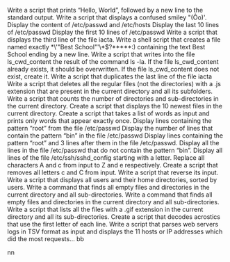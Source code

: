 Write a script that prints “Hello, World”, followed by a new line to the standard output.
Write a script that displays a confused smiley "(Ôo)'.
Display the content of /etc/passwd and /etc/hosts
Display the last 10 lines of /etc/passwd
Display the first 10 lines of /etc/passwd
Write a script that displays the third line of the file iacta.
Write a shell script that creates a file named exactly \*\\'"Best School"\'\\*$\?\*\*\*\*\*:) containing the text Best School ending by a new line.
Write a script that writes into the file ls_cwd_content the result of the command ls -la. If the file ls_cwd_content already exists, it should be overwritten. If the file ls_cwd_content does not exist, create it.
Write a script that duplicates the last line of the file iacta
Write a script that deletes all the regular files (not the directories) with a .js extension that are present in the current directory and all its subfolders.
Write a script that counts the number of directories and sub-directories in the current directory.
Create a script that displays the 10 newest files in the current directory.
Create a script that takes a list of words as input and prints only words that appear exactly once.
Display lines containing the pattern “root” from the file /etc/passwd
Display the number of lines that contain the pattern “bin” in the file /etc/passwd
Display lines containing the pattern “root” and 3 lines after them in the file /etc/passwd.
Display all the lines in the file /etc/passwd that do not contain the pattern “bin”.
Display all lines of the file /etc/ssh/sshd_config starting with a letter.
Replace all characters A and c from input to Z and e respectively.
Create a script that removes all letters c and C from input.
Write a script that reverse its input.
Write a script that displays all users and their home directories, sorted by users.
Write a command that finds all empty files and directories in the current directory and all sub-directories.
Write a command that finds all empty files and directories in the current directory and all sub-directories.
Write a script that lists all the files with a .gif extension in the current directory and all its sub-directories.
Create a script that decodes acrostics that use the first letter of each line.
Write a script that parses web servers logs in TSV format as input and displays the 11 hosts or IP addresses which did the most requests...
bb










nn
























